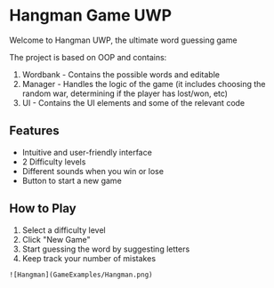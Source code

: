 
# Hangman Game UWP

Welcome to Hangman UWP, the ultimate word guessing game

The project is based on OOP and contains:
1. Wordbank - Contains the possible words and editable
2. Manager - Handles the logic of the game (it includes choosing the random war, determining if the player has lost/won, etc)
3. UI - Contains the UI elements and some of the relevant code 


## Features
- Intuitive and user-friendly interface
- 2 Difficulty levels
- Different sounds when you win or lose
- Button to start a new game

## How to Play
1. Select a difficulty level
2. Click "New Game"
3. Start guessing the word by suggesting letters
5. Keep track your number of mistakes


```
![Hangman](GameExamples/Hangman.png)

```
